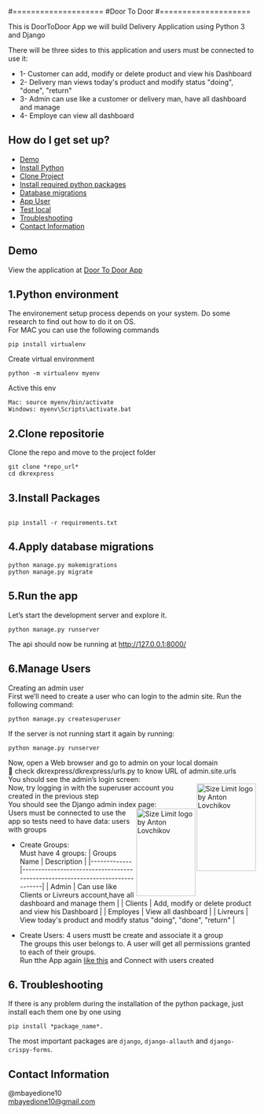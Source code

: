 #====================
#Door To Door
#====================

This is DoorToDoor App
we will build Delivery Application using Python 3 and Django  

There will be three sides to this application and users must be connected to use it:  

* 1- Customer can add, modify or delete product and view his Dashboard  
* 2- Delivery man views today's product and modify status "doing", "done", "return"  
* 3- Admin can use like a customer or delivery man, have all dashboard and manage  
* 4- Employe can view all dashboard

## How do I get set up?
* [Demo](#demo)
* [Install Python](#1.Python-environment)
* [Clone Project](#2.Clone-repositorie)
* [Install required python packages](#3.Install-Packages)
* [Database migrations](#4.Apply-database-migrations)
* [App User](#6.Manage-Users)
* [Test local](#5.Run-the-app)
* [Troubleshooting](#6.-Troubleshooting)
* [Contact Information ](#Contact-Information)


## Demo
View the application at [Door To Door App](http://104.236.104.196/)




## 1.Python environment

The environement setup process depends on your system. Do some research to find out how to do it on OS.  
For MAC you can use the following commands  
```
pip install virtualenv
```

Create virtual environment
```
python -m virtualenv myenv
```
Active this env

```
Mac: source myenv/bin/activate
Windows: myenv\Scripts\activate.bat

```

## 2.Clone repositorie
Clone the repo and move to the project folder
```
git clone *repo_url*
cd dkrexpress

```

## 3.Install Packages
```

pip install -r requirements.txt

```

## 4.Apply database migrations
```
python manage.py makemigrations
python manage.py migrate
```

## 5.Run the app
Let’s start the development server and explore it.

```
python manage.py runserver

```
The api should now be running at http://127.0.0.1:8000/


## 6.Manage Users
Creating an admin user  
First we’ll need to create a user who can login to the admin site. Run the following command:  

```
python manage.py createsuperuser
```
If the server is not running start it again by running:  
```
python manage.py runserver
```

Now, open a Web browser and go to admin on your local domain   
🚨 check dkrexpress/dkrexpress/urls.py to know URL of admin.site.urls  
You should see the admin’s login screen:  
<img src="https://docs.djangoproject.com/en/3.2/_images/admin01.png" align="right"
     alt="Size Limit logo by Anton Lovchikov" width="120" height="178">
Now, try logging in with the superuser account you created in the previous step  
You should see the Django admin index page:  
 <img src="https://docs.djangoproject.com/en/3.2/_images/admin02.png" align="right"
     alt="Size Limit logo by Anton Lovchikov" width="120" height="178">
Users must be connected to use the app so tests need to have data: users with groups  
* Create Groups:  
Must have 4 groups:
| Groups Name |                             Description                                      |
|-------------|------------------------------------------------------------------------------|
| Admin       | Can use like Clients or Livreurs account,have all dashboard and manage them  |
| Clients     | Add, modify or delete product and view his Dashboard                         |
| Employes    | View all dashboard                                                           |
| Livreurs    | View today's product and modify status "doing", "done", "return"             |

* Create Users:
4 users mustt be create and associate it a group  
The groups this user belongs to. A user will get all permissions granted to each of their groups.  
Run tthe App again [like this](#5.Run-the-app) and Connect with users created

## 6. Troubleshooting 

If there is any problem during the installation of the python package, just install each them one by one using   
```
pip install *package_name*. 
```
The most important packages are `django`, `django-allauth` and `django-crispy-forms`.

## Contact Information 
@mbayedione10  
mbayedione10@gmail.com  

